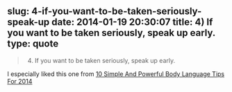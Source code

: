 slug: 4-if-you-want-to-be-taken-seriously-speak-up
date: 2014-01-19 20:30:07
title: 4) If you want to be taken seriously, speak up early.
type: quote
---

> 4) If you want to be taken seriously, speak up early.

I especially liked this one from [10 Simple And Powerful Body Language Tips For 2014](http://www.forbes.com/sites/carolkinseygoman/2014/01/02/10-simple-and-powerful-body-language-tips-for-2014/)
